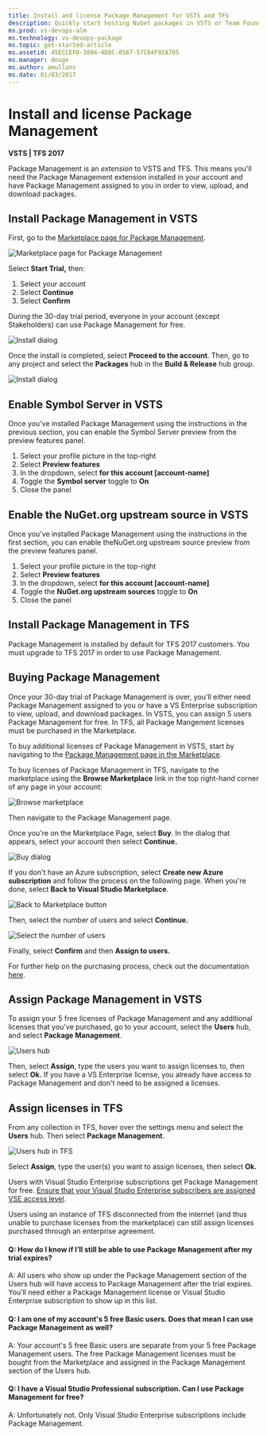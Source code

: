 ```yaml
---
title: Install and license Package Management for VSTS and TFS
description: Quickly start hosting NuGet packages in VSTS or Team Foundation Server
ms.prod: vs-devops-alm
ms.technology: vs-devops-package
ms.topic: get-started-article
ms.assetid: 45ECCEFD-3804-4D8C-8567-57C84F92A705
ms.manager: douge
ms.author: amullans
ms.date: 01/03/2017
---
```


# Install and license Package Management

**VSTS | TFS 2017**

Package Management is an *extension* to VSTS and TFS.  This means you'll need the Package Management extension installed in your account and have Package Management assigned to you in order to view, upload, and download packages.  

## Install Package Management in VSTS

First, go to the [Marketplace page for Package Management](https://marketplace.visualstudio.com/items?itemName=ms.feed). 

![Marketplace page for Package Management](_img/marketplace.png)

Select **Start Trial,** then:

1. Select your account
1. Select **Continue**
1. Select **Confirm**

During the 30-day trial period, everyone in your account (except Stakeholders) can use Package Management for free.

![Install dialog](_img/install.png)

Once the install is completed, select **Proceed to the account**. Then, go to any project and select the **Packages** hub in the **Build & Release** hub group.

![Install dialog](_img/package-hub.png)

<a name="symbol-server"></a>

## Enable Symbol Server in VSTS

Once you've installed Package Management using the instructions in the previous section, you can enable the Symbol Server preview from the preview features panel.

1. Select your profile picture in the top-right
2. Select **Preview features**
3. In the dropdown, select **for this account [account-name]**
4. Toggle the **Symbol server** toggle to **On**
5. Close the panel

<a name="nuget-org-upstream-source"></a>

## Enable the NuGet.org upstream source in VSTS

Once you've installed Package Management using the instructions in the first section, you can enable theNuGet.org upstream source preview from the preview features panel.

1. Select your profile picture in the top-right
2. Select **Preview features**
3. In the dropdown, select **for this account [account-name]**
4. Toggle the **NuGet.org upstream sources** toggle to **On**
5. Close the panel

## Install Package Management in TFS

Package Management is installed by default for TFS 2017 customers.  You must upgrade to TFS 2017 in order to use Package Management.

## Buying Package Management

Once your 30-day trial of Package Management is over, you'll either need Package Management assigned to you or have a VS Enterprise subscription to view, upload, and download packages. In VSTS, you can assign 5 users Package Management for free.  In TFS, all Package Mangement licenses must be purchased in the Marketplace.  

To buy additional licenses of Package Management in VSTS, start by navigating to the [Package Management page in the Marketplace](https://marketplace.visualstudio.com/items?itemName=ms.feed).

To buy licenses of Package Management in TFS, navigate to the marketplace using the **Browse Marketplace** link in the top right-hand corner of any page in your account:

![Browse marketplace](_img/browse-marketplace.png)

Then navigate to the Package Management page.

Once you're on the Marketplace Page, select **Buy**. In the dialog that appears, select your account then select **Continue.**

![Buy dialog](_img/buy-license.png)

If you don't have an Azure subscription, select **Create new Azure subscription** and follow the process on the following page. When you're done, select **Back to Visual Studio Marketplace**.

![Back to Marketplace button](_img/back-to-marketplace.png)

Then, select the number of users and select **Continue.** 

![Select the number of users](_img/select-users.png)

Finally, select **Confirm** and then **Assign to users.**

For further help on the purchasing process, check out the documentation [here](/vsts/marketplace/install-vsts-extension).

## Assign Package Management in VSTS

To assign your 5 free licenses of Package Management and any additional licenses that you've purchased, go to your account, select the **Users** hub, and select **Package Management**.

![Users hub](_img/users-hub.png)

Then, select **Assign**, type the users you want to assign licenses to, then select **Ok.**  If you have a VS Enterprise license, you already have access to Package Management and don't need to be assigned a licenses.

## Assign licenses in TFS

From any collection in TFS, hover over the settings menu and select the **Users** hub.  Then select **Package Management**.

![Users hub in TFS](_img/users-hub-tfs.png)

Select **Assign**, type the user(s) you want to assign licenses, then select **Ok.**

Users with Visual Studio Enterprise subscriptions get Package Management for free.  [Ensure that your Visual Studio Enterprise subscribers are assigned VSE access level](../security/change-access-levels.md).

Users using an instance of TFS disconnected from the internet (and thus unable to purchase licenses from the marketplace) can still assign licenses purchased through an enterprise agreement.

<!-- BEGINSECTION class="md-qanda" -->

#### Q: How do I know if I’ll still be able to use Package Management after my trial expires?

A:  All users who show up under the Package Management section of the Users hub will have access to Package Management after the trial expires. 
You’ll need either a Package Management license or Visual Studio Enterprise subscription to show up in this list.  

#### Q:  I am one of my account's 5 free Basic users. Does that mean I can use Package Management as well?

A:  Your account's 5 free Basic users are separate from your 5 free Package Management users. 
The free Package Management licenses must be bought from the Marketplace and assigned in the Package Management section of the Users hub.

#### Q: I have a Visual Studio Professional subscription. Can I use Package Management for free?

A: Unfortunately not. Only Visual Studio Enterprise subscriptions include Package Management.

<!-- ENDSECTION -->